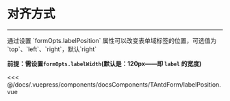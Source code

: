 # 对齐方式

---

<common-code-format>
  <docsComponents-TAntdForm-labelPosition slot="source"></docsComponents-TAntdForm-labelPosition>
  通过设置 `formOpts.labelPosition` 属性可以改变表单域标签的位置，可选值为 `top`、`left`、`right`，默认`right`

**前提：需设置`formOpts.labelWidth`(默认是：120px——即 `label` 的宽度)**

<<< @/docs/.vuepress/components/docsComponents/TAntdForm/labelPosition.vue
</common-code-format>
